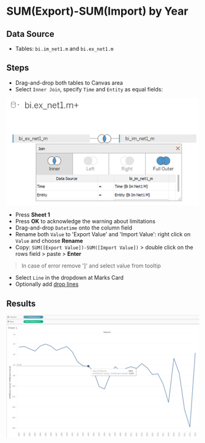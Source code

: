 #  SUM(Export)-SUM(Import) by Year

## Data Source

* Tables: `bi.im_net1.m` and `bi.ex_net1.m`

## Steps

- Drag-and-drop both tables to Canvas area
- Select `Inner Join`, specify `Time` and `Entity` as equal fields:

![](../images/join_inner.png)

- Press **Sheet 1**
- Press **OK** to acknowledge the warning about limitations
- Drag-and-drop `Datetime` onto the column field
- Rename both `Value` to 'Export Value' and 'Import Value': right click on `Value` and choose **Rename**
- Copy: `SUM([Export Value])-SUM([Import Value])` > double click on the rows field > paste > **Enter**
> In case of error remove ']' and select value from tooltip
- Select `Line` in the dropdown at Marks Card
- Optionally add [drop lines](comparision_of_two_metrics_at_one_bar_graph.md#drop-lines)

## Results

![](../images/sum.png)

